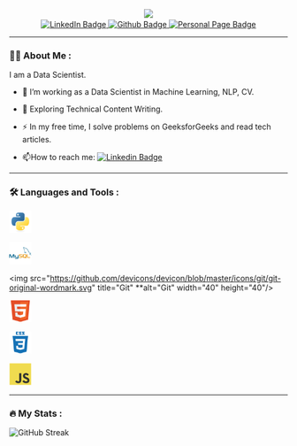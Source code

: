 <div id="header" align="center">
  <img src="https://media1.giphy.com/media/v1.Y2lkPTc5MGI3NjExN2o4amRvOTM3M2hkbWJkanN3YTRuZnBoNXJ2OHhsa2U3bGRlNmV3aCZlcD12MV9pbnRlcm5hbF9naWZfYnlfaWQmY3Q9Zw/nFLW7PNGgN3lI68rdv/giphy.webp" width="100"/>
</div>

<div id="badges" align="center">
  <a href="https://www.linkedin.com/in/tuannguyen129/" target=”_blank”>
  <img src="https://img.shields.io/badge/LinkedIn-blue?style=for-the-badge&logo=linkedin&logoColor=white" alt="LinkedIn Badge"/>
  </a>

  <a href="https://github.com/tuanna712" target=”_blank”>
  <img src="https://img.shields.io/badge/Github-black?style=for-the-badge&logo=github&logoColor=white" alt="Github Badge"/>
  </a>
  
  <a href="https://github.com/tuanna712" target=”_blank”>
  <img src="https://img.shields.io/badge/PAGE-green?style=for-the-badge&logo=Github&logoColor=white" alt="Personal Page Badge"/>
  </a>
</div>

---

### :man_technologist: About Me :

I am a Data Scientist.
- :telescope: I’m working as a Data Scientist in Machine Learning, NLP, CV.

- :seedling: Exploring Technical Content Writing.

- :zap: In my free time, I solve problems on GeeksforGeeks and read tech articles.

- :mailbox:How to reach me: [![Linkedin Badge](https://img.shields.io/badge/-kakbar-blue?style=flat&logo=Linkedin&logoColor=white)](https://www.linkedin.com/in/tuannguyen129/)

---

### :hammer_and_wrench: Languages and Tools :

<div>
  <img src="https://github.com/devicons/devicon/blob/master/icons/python/python-original.svg" title="Python"  alt="Python" width="40" height="40"/>&nbsp;

  <img src="https://github.com/devicons/devicon/blob/master/icons/mysql/mysql-original-wordmark.svg" title="MySQL"  alt="MySQL" width="40" height="40"/>&nbsp;

  <img src="https://github.com/devicons/devicon/blob/master/icons/git/git-original-wordmark.svg" title="Git" **alt="Git" width="40" height="40"/>&nbsp;

  <img src="https://github.com/devicons/devicon/blob/master/icons/html5/html5-original.svg" title="HTML5" alt="HTML" width="40" height="40"/>&nbsp;

  <img src="https://github.com/devicons/devicon/blob/master/icons/css3/css3-plain-wordmark.svg"  title="CSS3" alt="CSS" width="40" height="40"/>&nbsp;

  <img src="https://github.com/devicons/devicon/blob/master/icons/javascript/javascript-original.svg" title="JavaScript" alt="JavaScript" width="40" height="40"/>&nbsp;

</div>

---

### :fire: My Stats :

<img src="https://github-readme-streak-stats.herokuapp.com?user=tuanna712&theme=shadow-green&hide_border=true" alt="GitHub Streak" />



